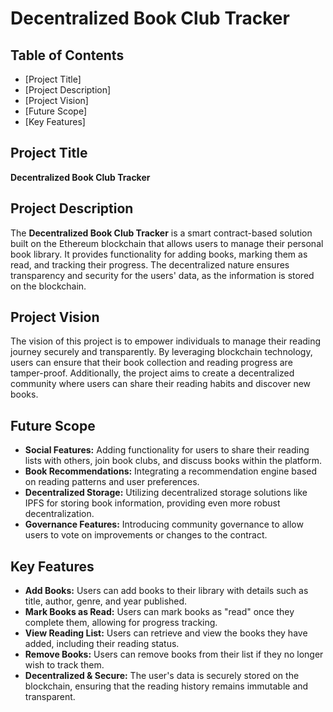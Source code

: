 # Decentralized Book Club Tracker

## Table of Contents
- [Project Title]
- [Project Description]
- [Project Vision]
- [Future Scope]
- [Key Features]
## Project Title
**Decentralized Book Club Tracker**

## Project Description
The **Decentralized Book Club Tracker** is a smart contract-based solution built on the Ethereum blockchain that allows users to manage their personal book library. It provides functionality for adding books, marking them as read, and tracking their progress. The decentralized nature ensures transparency and security for the users' data, as the information is stored on the blockchain.

## Project Vision
The vision of this project is to empower individuals to manage their reading journey securely and transparently. By leveraging blockchain technology, users can ensure that their book collection and reading progress are tamper-proof. Additionally, the project aims to create a decentralized community where users can share their reading habits and discover new books.

## Future Scope
- **Social Features:** Adding functionality for users to share their reading lists with others, join book clubs, and discuss books within the platform.
- **Book Recommendations:** Integrating a recommendation engine based on reading patterns and user preferences.
- **Decentralized Storage:** Utilizing decentralized storage solutions like IPFS for storing book information, providing even more robust decentralization.
- **Governance Features:** Introducing community governance to allow users to vote on improvements or changes to the contract.

## Key Features
- **Add Books:** Users can add books to their library with details such as title, author, genre, and year published.
- **Mark Books as Read:** Users can mark books as "read" once they complete them, allowing for progress tracking.
- **View Reading List:** Users can retrieve and view the books they have added, including their reading status.
- **Remove Books:** Users can remove books from their list if they no longer wish to track them.
- **Decentralized & Secure:** The user's data is securely stored on the blockchain, ensuring that the reading history remains immutable and transparent.

